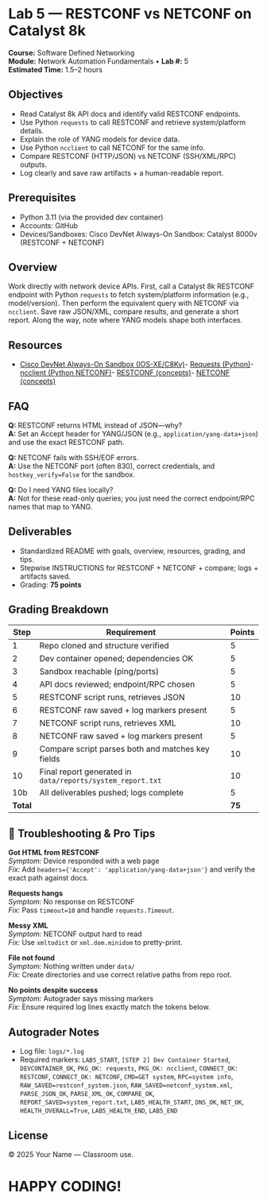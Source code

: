 # Lab 5 — RESTCONF vs NETCONF on Catalyst 8k

**Course:** Software Defined Networking  
**Module:** Network Automation Fundamentals • **Lab #:** 5  
**Estimated Time:** 1.5–2 hours

## Objectives
- Read Catalyst 8k API docs and identify valid RESTCONF endpoints.
- Use Python `requests` to call RESTCONF and retrieve system/platform details.
- Explain the role of YANG models for device data.
- Use Python `ncclient` to call NETCONF for the same info.
- Compare RESTCONF (HTTP/JSON) vs NETCONF (SSH/XML/RPC) outputs.
- Log clearly and save raw artifacts + a human-readable report.

## Prerequisites
- Python 3.11 (via the provided dev container)
- Accounts: GitHub
- Devices/Sandboxes: Cisco DevNet Always-On Sandbox: Catalyst 8000v (RESTCONF + NETCONF)

## Overview
Work directly with network device APIs. First, call a Catalyst 8k RESTCONF endpoint with Python `requests` to fetch system/platform information (e.g., model/version). Then perform the equivalent query with NETCONF via `ncclient`. Save raw JSON/XML, compare results, and generate a short report. Along the way, note where YANG models shape both interfaces.


## Resources
- [Cisco DevNet Always-On Sandbox (IOS-XE/C8Kv)](https://developer.cisco.com/site/sandbox/)- [Requests (Python)](https://requests.readthedocs.io/en/latest/)- [ncclient (Python NETCONF)](https://ncclient.readthedocs.io/)- [RESTCONF (concepts)](https://www.rfc-editor.org/rfc/rfc8040)- [NETCONF (concepts)](https://www.rfc-editor.org/rfc/rfc6241)

## FAQ
**Q:** RESTCONF returns HTML instead of JSON—why?  
**A:** Set an Accept header for YANG/JSON (e.g., `application/yang-data+json`) and use the exact RESTCONF path.

**Q:** NETCONF fails with SSH/EOF errors.  
**A:** Use the NETCONF port (often 830), correct credentials, and `hostkey_verify=False` for the sandbox.

**Q:** Do I need YANG files locally?  
**A:** Not for these read-only queries; you just need the correct endpoint/RPC names that map to YANG.



## Deliverables
- Standardized README with goals, overview, resources, grading, and tips.
- Stepwise INSTRUCTIONS for RESTCONF + NETCONF + compare; logs + artifacts saved.
- Grading: **75 points**

## Grading Breakdown
| Step | Requirement | Points |
|---|---|---|
| 1 | Repo cloned and structure verified | 5 |
| 2 | Dev container opened; dependencies OK | 5 |
| 3 | Sandbox reachable (ping/ports) | 5 |
| 4 | API docs reviewed; endpoint/RPC chosen | 5 |
| 5 | RESTCONF script runs, retrieves JSON | 10 |
| 6 | RESTCONF raw saved + log markers present | 5 |
| 7 | NETCONF script runs, retrieves XML | 10 |
| 8 | NETCONF raw saved + log markers present | 5 |
| 9 | Compare script parses both and matches key fields | 10 |
| 10 | Final report generated in `data/reports/system_report.txt` | 10 |
| 10b | All deliverables pushed; logs complete | 5 |
| **Total** |  | **75** |

## 🔧 Troubleshooting & Pro Tips
**Got HTML from RESTCONF**  
*Symptom:* Device responded with a web page  
*Fix:* Add `headers={'Accept': 'application/yang-data+json'}` and verify the exact path against docs.

**Requests hangs**  
*Symptom:* No response on RESTCONF  
*Fix:* Pass `timeout=10` and handle `requests.Timeout`.

**Messy XML**  
*Symptom:* NETCONF output hard to read  
*Fix:* Use `xmltodict` or `xml.dom.minidom` to pretty-print.

**File not found**  
*Symptom:* Nothing written under `data/`  
*Fix:* Create directories and use correct relative paths from repo root.

**No points despite success**  
*Symptom:* Autograder says missing markers  
*Fix:* Ensure required log lines exactly match the tokens below.



## Autograder Notes
- Log file: `logs/*.log`
- Required markers: `LAB5_START`, `[STEP 2] Dev Container Started`, `DEVCONTAINER_OK`, `PKG_OK: requests`, `PKG_OK: ncclient`, `CONNECT_OK: RESTCONF`, `CONNECT_OK: NETCONF`, `CMD=GET system`, `RPC=system info`, `RAW_SAVED=restconf_system.json`, `RAW_SAVED=netconf_system.xml`, `PARSE_JSON_OK`, `PARSE_XML_OK`, `COMPARE_OK`, `REPORT_SAVED=system_report.txt`, `LAB5_HEALTH_START`, `DNS_OK`, `NET_OK`, `HEALTH_OVERALL=True`, `LAB5_HEALTH_END`, `LAB5_END`

## License
© 2025 Your Name — Classroom use.

# HAPPY CODING!